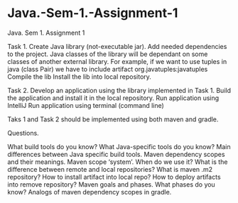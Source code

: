 # Java.-Sem-1.-Assignment-1

Java. Sem 1. Assignment 1

Task 1.
Create Java library (not-executable jar). 
Add needed dependencies to the project. Java classes of the library will be dependant on some classes of another external library. For example, if we want to use tuples in java (class Pair) we have to include artifact org.javatuples:javatuples
Compile the lib
Install the lib into local repository.

Task 2. 
Develop an application using the library implemented in Task 1.
Build the application and install it in the local repository.
Run application using IntelliJ
Run application using terminal (command line)


Taks 1 and Task 2 should be implemented using both maven and gradle. 

Questions.

What build tools do you know?
What Java-specific tools do you know?
Main differences between Java specific build tools.
Maven dependency scopes and their meanings.
Maven scope ‘system’. When do we use it?
What is the difference between remote and local repositories? What is maven .m2 repository? How to install artifact into local repo? How to deploy artifacts into remove repository?
Maven goals and phases. What phases do you know?
Analogs of maven dependency scopes in gradle. 





